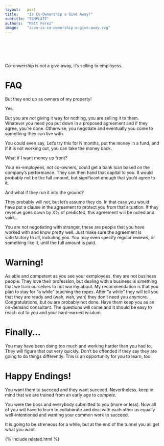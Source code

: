 ```yaml
---
layout:   post
title:    "Is Co-Ownership a Give Away?"
subtitle: "TEMPLATE"
authors:  "Matt Perez"
image:    "icon-is-co-ownership-a-give-away.svg"
---
```


<div style="display:none;">
 <p>Co-onwership is not a give away, it&rsquo;s selling to employess.</p>
</div>

<h1>&nbsp;</h1>
 <p>Co-onwership is not a give away, it&rsquo;s selling to employess.</p>

<h1>FAQ</h1>
 <div class="_q">But they end up as owners of my property!</div>
 <div class="_a">
  <p>Yes.</p>
  <p>But you are <em>not</em> giving it way for nothing, you are selling it to them. Whatever you need you put down in a proposed agreement and if they agree, you&rsquo;re done. Otherwise, you negotiate and eventually you come to something they can live with.</p>
  <p>You could even say, <span class="_quotatespan">Let&rsquo;s try this for N months, put the money in a fund, and if it is not working out, you can take the money back.</span></p>
 </div>
 <div class="_q">What if I want money up front?</div>
 <div class="_a">
  <p>Your ex-employees, not co-owners, could get a bank loan based on the company&rsquo;s performance. They can then hand that capital to you. It would probably not be the full amount, but significant enough that you&rsquo;d agree to it.</p>
 </div>
 <div class="_q">And what if they run it into the ground?</div>
 <div class="_a">
  <p>They probably will not, but let&rsquo;s assume they do. In that case you would have put a clause in the agreement to protect you from that situation. <span class="_quotespan">If they revenue goes down by X% of predicted, this agreement will be nulled and void&hellip;</span></p>
  <p>You are not negotiating with stranger, these are people that you have worked with and know pretty well. Just make sure the agreement is satisfactory to all, including you. You may even specify regular reviews,  or something like it, until the full amount is paid.</p>
 </div>

<h1>Warning!</h1>
 <p>As able and competent as you see your exmployees, they are not business people. They love their profession, but dealing with a business is simething that we train ourselves to not worrhy about. My recommendation is that you plan to stay for &ldquo;a while&rdquo; teaching the ropes. After &ldquo;a while&rdquo; they will tell you that they are ready and (wah, wah, wah) they don&rsquo;t need you anymore. Congratulations, but ou are probably not done. Have them keep you as an on-demand consultant. The questions will come and it should be easy to reach out to you and your hard-earned wisdom.</p>

<h1>Finally&hellip;</h1>
 <p>You may have been doing too much and working harder than you had to. They will figure that out very quickly. Don&rsquo;t be offended if they say they are going to do things differently. This is an opportunity for you to learn, too.</p>

<h1>Happy Endings!</h1>
 <p>You want them to succeed and they want succeed. Nevertheless, keep in mind that we are trained from an early age to <em>compete</em>.</p>
 <p>You were the boss and everybody submitted to you (more or less). Now all of you will have to learn to collaborate and deal with each other as equally well-intentioned and wanting your common work to succeed.</p>
 <p>It is going to be streneous for a while, but at the end of the tunnel you all get what you want.</p>

{% include related.html %}
